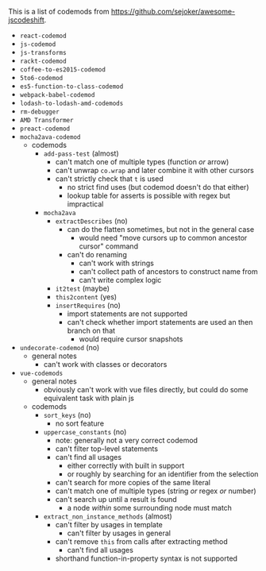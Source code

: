 This is a list of codemods from https://github.com/sejoker/awesome-jscodeshift.

- `react-codemod`
- `js-codemod`
- `js-transforms`
- `rackt-codemod`
- `coffee-to-es2015-codemod`
- `5to6-codemod`
- `es5-function-to-class-codemod`
- `webpack-babel-codemod`
- `lodash-to-lodash-amd-codemods`
- `rm-debugger`
- `AMD Transformer`
- `preact-codemod`
- `mocha2ava-codemod`
  - codemods
    - `add-pass-test` (almost)
      - can't match one of multiple types (function _or_ arrow)
      - can't unwrap `co.wrap` and later combine it with other cursors
      - can't strictly check that `t` is used
        - no strict find uses (but codemod doesn't do that either)
        - lookup table for asserts is possible with regex but impractical
    - `mocha2ava`
      - `extractDescribes` (no)
        - can do the flatten sometimes, but not in the general case
          - would need "move cursors up to common ancestor cursor" command
        - can't do renaming
          - can't work with strings
          - can't collect path of ancestors to construct name from
          - can't write complex logic
      - `it2test` (maybe)
      - `this2content` (yes)
      - `insertRequires` (no)
        - import statements are not supported
        - can't check whether import statements are used an then branch on that
          - would require cursor snapshots
- `undecorate-codemod` (no)
  - general notes
    - can't work with classes or decorators
- `vue-codemods`
  - general notes
    - obviously can't work with vue files directly, but could do some equivalent task with plain js
  - codemods
    - `sort_keys` (no)
      - no sort feature
    - `uppercase_constants` (no)
      - note: generally not a very correct codemod
      - can't filter top-level statements
      - can't find all usages
        - either correctly with built in support
        - or roughly by searching for an identifier from the selection
      - can't search for more copies of the same literal
      - can't match one of multiple types (string _or_ regex _or_ number)
      - can't search up until a result is found
        - a node _within_ some surrounding node must match
    - `extract_non_instance_methods` (almost)
      - can't filter by usages in template
        - can't filter by usages in general
      - can't remove `this` from calls after extracting method
        - can't find all usages
      - shorthand function-in-property syntax is not supported
